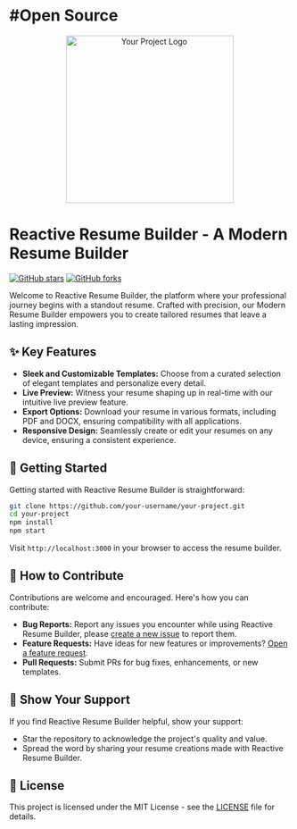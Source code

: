 # #Open Source
<div align="center">
  <img src="https://github.com/Rohitashsingh89/OpenResumeBuilder/assets/93479842/5f8af3ee-8454-41d9-8ea6-8e541945810b" alt="Your Project Logo" width="300">
</div>

# Reactive Resume Builder - A Modern Resume Builder

[![GitHub stars](https://img.shields.io/github/stars/rohitashsingh89/OpenResumeBuilder?style=for-the-badge)](https://github.com/rohitashsingh89/OpenResumeBuilder/stargazers)
[![GitHub forks](https://img.shields.io/github/forks/rohitashsingh89/OpenResumeBuilder?style=for-the-badge)](https://github.com/rohitashsingh89/OpenResumeBuilder/network)

Welcome to Reactive Resume Builder, the platform where your professional journey begins with a standout resume. Crafted with precision, our Modern Resume Builder empowers you to create tailored resumes that leave a lasting impression.

## ✨ Key Features

- **Sleek and Customizable Templates:** Choose from a curated selection of elegant templates and personalize every detail.
- **Live Preview:** Witness your resume shaping up in real-time with our intuitive live preview feature.
- **Export Options:** Download your resume in various formats, including PDF and DOCX, ensuring compatibility with all applications.
- **Responsive Design:** Seamlessly create or edit your resumes on any device, ensuring a consistent experience.

## 🚀 Getting Started

Getting started with Reactive Resume Builder is straightforward:

```bash
git clone https://github.com/your-username/your-project.git
cd your-project
npm install
npm start
```

Visit `http://localhost:3000` in your browser to access the resume builder.

## 🤝 How to Contribute

Contributions are welcome and encouraged. Here's how you can contribute:

- **Bug Reports:** Report any issues you encounter while using Reactive Resume Builder, please [create a new issue](https://github.com/rohitashsingh89/OpenResumeBuilder/issues/new) to report them.
- **Feature Requests:** Have ideas for new features or improvements? [Open a feature request](https://github.com/rohitashsingh89/OpenResumeBuilder/issues/new).
- **Pull Requests:** Submit PRs for bug fixes, enhancements, or new templates.

## 🌟 Show Your Support

If you find Reactive Resume Builder helpful, show your support:

- Star the repository to acknowledge the project's quality and value.
- Spread the word by sharing your resume creations made with Reactive Resume Builder.

## 📝 License

This project is licensed under the MIT License - see the [LICENSE](LICENSE.md) file for details.
